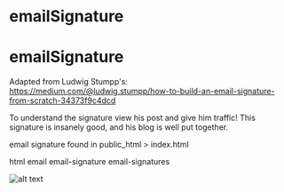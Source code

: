# emailSignature

# emailSignature

Adapted from Ludwig Stumpp's: https://medium.com/@ludwig.stumpp/how-to-build-an-email-signature-from-scratch-34373f9c4dcd

To understand the signature view his post and give him traffic! This signature is insanely good, and his blog is well put together.

email signature found in public_html > index.html


html email email-signature email-signatures 


![alt text](https://drive.google.com/thumbnail?id=19kOcIfUJdo2DY8QEMHRP1bYnVdegh6bI)
